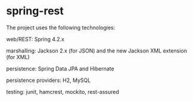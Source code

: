 # spring-rest

The project uses the following technologies: 

web/REST: Spring 4.2.x 

marshalling: Jackson 2.x (for JSON) and the new Jackson XML extension (for XML) 

persistence: Spring Data JPA and Hibernate 

persistence providers: H2, MySQL

testing: junit, hamcrest, mockito, rest-assured 
